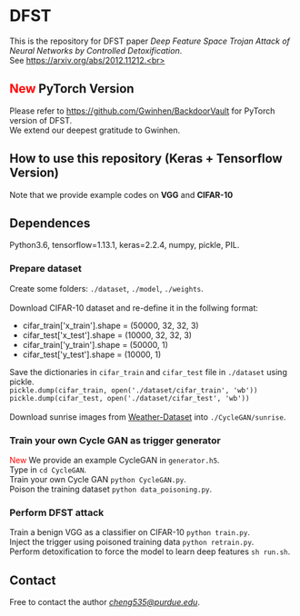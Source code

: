 # DFST

This is the repository for DFST paper *Deep Feature Space Trojan Attack of Neural Networks by Controlled Detoxification*.<br>
See https://arxiv.org/abs/2012.11212.<br>

## <span style="color:red;">New</span> PyTorch Version
Please refer to https://github.com/Gwinhen/BackdoorVault for PyTorch version of DFST.<br>
We extend our deepest gratitude to Gwinhen.<br>

## How to use this repository (Keras + Tensorflow Version)

Note that we provide example codes on **VGG** and **CIFAR-10**<br>

## Dependences

Python3.6, tensorflow=1.13.1, keras=2.2.4, numpy, pickle, PIL.<br>

### Prepare dataset
Create some folders: `./dataset`, `./model`, `./weights`.<br>
<br>
Download CIFAR-10 dataset and re-define it in the follwing format:<br>
* cifar_train['x_train'].shape = (50000, 32, 32, 3)
* cifar_test['x_test'].shape = (10000, 32, 32, 3)
* cifar_train['y_train'].shape = (50000, 1)
* cifar_test['y_test'].shape = (10000, 1)

Save the dictionaries in `cifar_train` and `cifar_test` file in `./dataset` using pickle.<br>
`pickle.dump(cifar_train, open('./dataset/cifar_train', 'wb'))`<br>
`pickle.dump(cifar_test, open('./dataset/cifar_test', 'wb'))`<br>
<br>
Download sunrise images from [Weather-Dataset](https://www.kaggle.com/rahul29g/weatherdataset) into `./CycleGAN/sunrise`.<br>

### Train your own Cycle GAN as trigger generator
<span style="color:red;">New</span> We provide an example CycleGAN in `generator.h5`.<br>
Type in `cd CycleGAN`.<br>
Train your own Cycle GAN `python CycleGAN.py`.<br>
Poison the training dataset `python data_poisoning.py`.

### Perform DFST attack
Train a benign VGG as a classifier on CIFAR-10 `python train.py`.<br>
Inject the trigger using poisoned training data `python retrain.py`.<br>
Perform detoxification to force the model to learn deep features `sh run.sh`.<br>

## Contact
Free to contact the author *cheng535@purdue.edu*.
